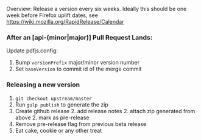 Overview: Release a version every six weeks.  Ideally this should be one week before Firefox uplift dates, see https://wiki.mozilla.org/RapidRelease/Calendar

### After an [api-(minor|major)] Pull Request Lands:

Update pdfjs.config:

1. Bump `versionPrefix` major/minor version number
1. Set `baseVersion` to commit id of the merge commit 

### Releasing a new version

1. `git checkout upstream/master`
1. Run `gulp publish` to generate the zip
1. Create github release
   2. add release notes
   2. attach zip generated from above
   2. mark as pre-release
1. Remove pre-release flag from previous beta release
1. Eat cake, cookie or any other treat